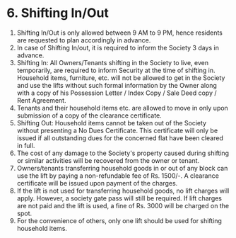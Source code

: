 # 6. Shifting In/Out

<ol class="main-list">
<li class="custom-number" data-num="6.1">Shifting In/Out is only allowed between 9 AM to 9 PM, hence residents are requested to plan accordingly in advance.</li>

<li class="custom-number" data-num="6.2">In case of Shifting In/out, it is required to inform the Society 3 days in advance.</li>

<li class="custom-number" data-num="6.3">Shifting In: All Owners/Tenants shifting in the Society to live, even temporarily, are required to inform Security at the time of shifting in. Household items, furniture, etc. will not be allowed to get in the Society and use the lifts without such formal information by the Owner along with a copy of his Possession Letter / Index Copy / Sale Deed copy / Rent Agreement.</li>

<li class="custom-number" data-num="6.4">Tenants and their household items etc. are allowed to move in only upon submission of a copy of the clearance certificate.</li>

<li class="custom-number" data-num="6.5">Shifting Out: Household items cannot be taken out of the Society without presenting a No Dues Certificate. This certificate will only be issued if all outstanding dues for the concerned flat have been cleared in full.</li>

<li class="custom-number" data-num="6.6">The cost of any damage to the Society's property caused during shifting or similar activities will be recovered from the owner or tenant.</li>

<li class="custom-number" data-num="6.7">Owners/tenants transferring household goods in or out of any block can use the lift by paying a non-refundable fee of Rs. 1500/-. A clearance certificate will be issued upon payment of the charges.</li>

<li class="custom-number" data-num="6.8">If the lift is not used for transferring household goods, no lift charges will apply. However, a society gate pass will still be required. If lift charges are not paid and the lift is used, a fine of Rs. 3000 will be charged on the spot.</li>

<li class="custom-number" data-num="6.9">For the convenience of others, only one lift should be used for shifting household items.</li>
</ol>
